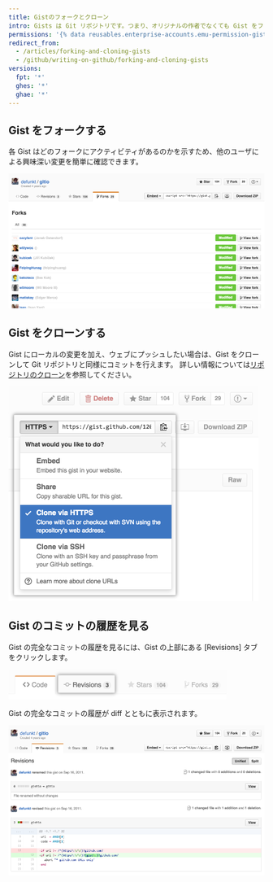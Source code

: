 ```yaml
---
title: Gistのフォークとクローン
intro: Gists は Git リポジトリです。つまり、オリジナルの作者でなくても Gist をフォークしたりクローンしたりできます。 diff など、Gist の完全なコミット履歴を見ることもできます。
permissions: '{% data reusables.enterprise-accounts.emu-permission-gist %}'
redirect_from:
  - /articles/forking-and-cloning-gists
  - /github/writing-on-github/forking-and-cloning-gists
versions:
  fpt: '*'
  ghes: '*'
  ghae: '*'
---
```


## Gist をフォークする

各 Gist はどのフォークにアクティビティがあるのかを示すため、他のユーザによる興味深い変更を簡単に確認できます。

![Gist フォーク](/assets/images/help/gist/gist_forks.png)

## Gist をクローンする

Gist にローカルの変更を加え、ウェブにプッシュしたい場合は、Gist をクローンして Git リポジトリと同様にコミットを行えます。 詳しい情報については[リポジトリのクローン](/articles/cloning-a-repository)を参照してください。

![Gist クローンボタン](/assets/images/help/gist/gist_clone_btn.png)

## Gist のコミットの履歴を見る

Gist の完全なコミットの履歴を見るには、Gist の上部にある [Revisions] タブをクリックします。

![Gist [revisions] タブ](/assets/images/help/gist/gist_revisions_tab.png)

Gist の完全なコミットの履歴が diff とともに表示されます。

![Gist [revisions] ページ](/assets/images/help/gist/gist_history.png)
